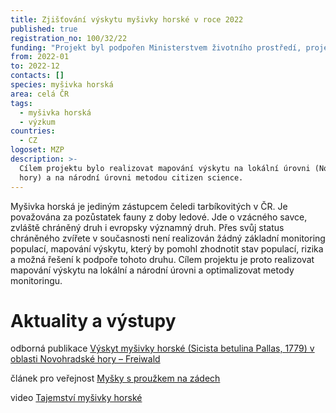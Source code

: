 ```yaml
---
title: Zjišťování výskytu myšivky horské v roce 2022
published: true
registration_no: 100/32/22
funding: "Projekt byl podpořen Ministerstvem životního prostředí, projekt nemusí vyjadřovat stanoviska MŽP.\r\n\n\r\n\nProgram na podporu projektů nestátních neziskových organizací pro rok 2021 - Podprogram A"
from: 2022-01
to: 2022-12
contacts: []
species: myšivka horská
area: celá ČR
tags:
  - myšivka horská
  - výzkum
countries:
  - CZ
logoset: MZP
description: >-
  Cílem projektu bylo realizovat mapování výskytu na lokální úrovni (Novohradské
  hory) a na národní úrovni metodou citizen science.
---
```

Myšivka horská je jediným zástupcem čeledi tarbíkovitých v ČR. Je považována za pozůstatek fauny z doby ledové. Jde o vzácného savce, zvláště chráněný druh i evropsky významný druh. Přes svůj status chráněného zvířete v současnosti není realizován žádný základní monitoring populací, mapování výskytu, který by pomohl zhodnotit stav populací, rizika a možná řešení k podpoře tohoto druhu. Cílem projektu je proto realizovat mapování výskytu na lokální a národní úrovni a optimalizovat metody monitoringu.

# Aktuality a výstupy

odborná publikace [Výskyt myšivky horské (Sicista betulina Pallas, 1779) v oblasti Novohradské hory – Freiwald](https://www.alkawildlife.eu/media/Polednik_2023_birchmouse.pdf)

článek pro veřejnost [Myšky s proužkem na zádech](/news/myši-s-proužkem-na-zádech)

video [Tajemství myšivky horské](https://youtu.be/cpldb-68aao)
